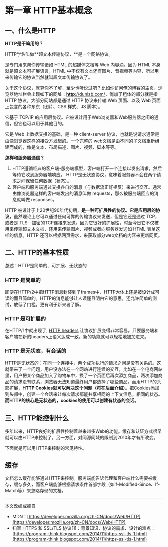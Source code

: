 # 第一章 HTTP基本概念

## 一、什么是HTTP

**HTTP是干嘛用的？**

HTTP学名叫做**超文本传输协议，**是一个网络协议。

是专门用来帮你传输诸如 HTML 的超媒体文档等 Web 内容滴。因为 HTML 本身就是超文本可扩展语言，HTML 中不仅有文本还有图片、音视频等内容，所以用来传输它的协议当然就叫超文本传输协议了。

关于这个协议，就算你不了解，至少也听说过吧？比如你访问俺的博客的主页，浏览器地址栏会出现如下的网址：[**http**://dunizb.com/](https://dunizb.com/)，俺加了粗体的部分就是指 HTTP 协议。大部分网站都是通过 HTTP 协议来传输 Web 页面、以及 Web 页面上包含的各种东东（图片、CSS 样式、JS 脚本）。

它基于 TCP/IP 的应用层协议。它被设计用于Web浏览器和Web服务器之间的通信，但它也可以用于其他目的。

它是 Web 上数据交换的基础，是一种 client-server 协议，也就是说请求通常是由像浏览器这样的接受方发起的。一个完整的 web文档是由不同的子文档重新组建而成的，像是文本、布局描述、图片、视频、脚本等等。

**怎样和服务器通信？**

1. HTTP遵循经典的客户端-服务端模型，客户端打开一个连接以发出请求，然后等待它收到服务器端响应。 HTTP是无状态协议，意味着服务器不会在两个请求之间保留任何数据（状态）。
2. 客户端和服务端通过交换各自的消息（与数据流正好相反）来进行交互。通常由像浏览器这样的客户端发出的消息叫做 requests，那么被服务端回应的消息就叫做 responses。

HTTP 被设计于上20世纪90年代初期，**是一种可扩展性的协议。它是应用层的协议**，虽然理论上它可以通过任何可靠的传输协议来发送，但是它还是通过 TCP，或者是 TLS－加密的TCP连接来发送。因为它很好的扩展性，时至今日它不仅被用来传输超文本文档，还用来传输图片、视频或者向服务器发送如 HTML 表单这样的信息。HTTP 还可以根据网页需求，来获取部分web文档的内容来更新网页。

## 二、HTTP的基本性质

总述：HTTP是简单的、可扩展、无状态的

### HTTP 是简单的

即便在HTTP/2中把HTTP消息封装到了frames中，HTTP大体上还是被设计成可读的而且简单的。HTTP的消息能够让人读懂且明白它的意思，还允许简单的测试，放低了门槛，更有利于新来者了解。

### HTTP 是可扩展的

在HTTP/1中就出现了, [HTTP headers](https://developer.mozilla.org/en-US/docs/Web/HTTP/Headers) 让协议扩展变得非常容易。只要服务端和客户端在新的headers上语义达成一致，新的功能就可以轻松地被加进来。

### HTTP 是无状态，有会话的

HTTP是无状态的：在同一个连接中，两个成功执行的请求之间是没有关系的。这就带来了一个问题，用户没办法在一个网站进行连续的交互，比如在一个电商网站里，用户把某个商品加入了购物车中，换了一个页面后再次添加商品，两次添加商品的请求没有联系，浏览器无法知道最终用户都选择了哪些商品。而用HTTP的头部扩展，**HTTP Cookies就可以解决这个问题（将在后面介绍）**。把Cookies添加到头部中，创建一个会话来让每次请求都能共享相同的上下文信息，相同的状态。**而HTTP的核心是无状态的，cookies的使用可以创建有状态的会话。**

## 三、HTTP能控制什么

多年以来，HTTP良好的扩展性控制着越来越多Web的功能。缓存和认证方式很早就可以由HTTP来控制了。另一方面，对同源同域的限制到2010年才有所改变。

下面就是可以用HTTP来控制的常见特性。

## 缓存

文档怎么缓存能够通过HTTP来控制。服务端能告诉代理和客户端什么需要被缓存，缓存多久，而客户端能够根据请求条件首部字段（如If-Modified-Since、If-Match等）来忽略存储的文档。







---

本文改编或摘自

* MDN：[https://developer.mozilla.org/zh-CN/docs/Web/HTTP](https://developer.mozilla.org/zh-CN/docs/Web/HTTP)
* 扫盲 HTTPS 和 SSL/TLS 协议\[1\]：背景知识、协议的需求、设计的难点：[https://program-think.blogspot.com/2014/11/https-ssl-tls-1.html](https://program-think.blogspot.com/2014/11/https-ssl-tls-1.html)



